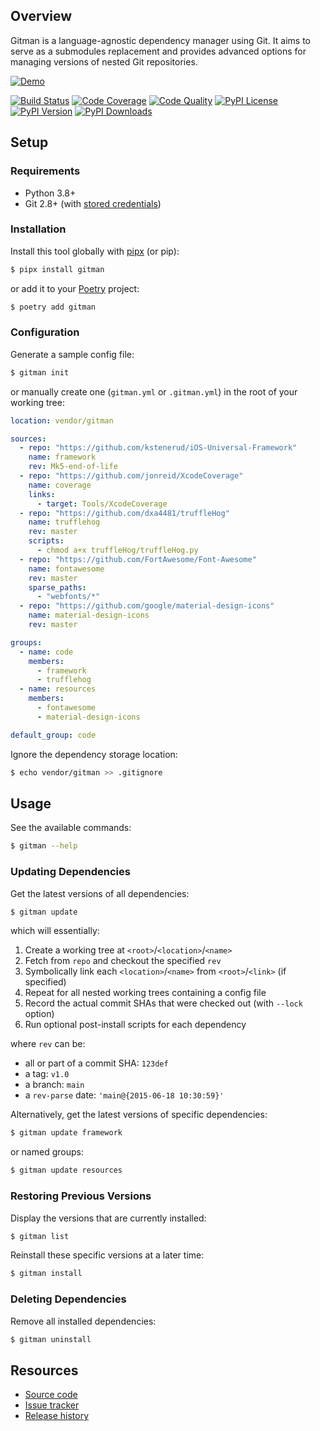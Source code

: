 ## Overview

Gitman is a language-agnostic dependency manager using Git. It aims to serve as a submodules replacement and provides advanced options for managing versions of nested Git repositories.

[![Demo](https://raw.githubusercontent.com/jacebrowning/gitman/main/docs/demo.gif)](https://asciinema.org/a/3DLos4HIU84P0AfFlZMYcgPus)

[![Build Status](https://img.shields.io/github/actions/workflow/status/jacebrowning/gitman/main.yml?branch=main)](https://github.com/jacebrowning/gitman/actions)
[![Code Coverage](https://img.shields.io/codecov/c/gh/jacebrowning/gitman)](https://codecov.io/gh/jacebrowning/gitman)
[![Code Quality](https://img.shields.io/scrutinizer/g/jacebrowning/gitman.svg?label=quiality)](https://scrutinizer-ci.com/g/jacebrowning/gitman/?branch=main)
[![PyPI License](https://img.shields.io/pypi/l/gitman.svg)](https://pypi.org/project/gitman)
[![PyPI Version](https://img.shields.io/pypi/v/gitman.svg?label=version)](https://pypi.org/project/gitman)
[![PyPI Downloads](https://img.shields.io/pypi/dm/gitman.svg?color=orange)](https://pypistats.org/packages/gitman)

## Setup

### Requirements

- Python 3.8+
- Git 2.8+ (with [stored credentials](http://gitman.readthedocs.io/en/latest/setup/git/))

### Installation

Install this tool globally with [pipx](https://pipxproject.github.io/pipx/) (or pip):

```sh
$ pipx install gitman
```
or add it to your [Poetry](https://python-poetry.org/docs/) project:

```sh
$ poetry add gitman
```

### Configuration

Generate a sample config file:

```sh
$ gitman init
```

or manually create one (`gitman.yml` or `.gitman.yml`) in the root of your working tree:

```yaml
location: vendor/gitman

sources:
  - repo: "https://github.com/kstenerud/iOS-Universal-Framework"
    name: framework
    rev: Mk5-end-of-life
  - repo: "https://github.com/jonreid/XcodeCoverage"
    name: coverage
    links:
      - target: Tools/XcodeCoverage
  - repo: "https://github.com/dxa4481/truffleHog"
    name: trufflehog
    rev: master
    scripts:
      - chmod a+x truffleHog/truffleHog.py
  - repo: "https://github.com/FortAwesome/Font-Awesome"
    name: fontawesome
    rev: master
    sparse_paths:
      - "webfonts/*"
  - repo: "https://github.com/google/material-design-icons"
    name: material-design-icons
    rev: master

groups:
  - name: code
    members:
      - framework
      - trufflehog
  - name: resources
    members:
      - fontawesome
      - material-design-icons

default_group: code
```

Ignore the dependency storage location:

```sh
$ echo vendor/gitman >> .gitignore
```

## Usage

See the available commands:

```sh
$ gitman --help
```

### Updating Dependencies

Get the latest versions of all dependencies:

```sh
$ gitman update
```

which will essentially:

1. Create a working tree at `<root>`/`<location>`/`<name>`
2. Fetch from `repo` and checkout the specified `rev`
3. Symbolically link each `<location>`/`<name>` from `<root>`/`<link>` (if specified)
4. Repeat for all nested working trees containing a config file
5. Record the actual commit SHAs that were checked out (with `--lock` option)
6. Run optional post-install scripts for each dependency

where `rev` can be:

- all or part of a commit SHA: `123def`
- a tag: `v1.0`
- a branch: `main`
- a `rev-parse` date: `'main@{2015-06-18 10:30:59}'`

Alternatively, get the latest versions of specific dependencies:

```sh
$ gitman update framework
```

or named groups:

```sh
$ gitman update resources
```

### Restoring Previous Versions

Display the versions that are currently installed:

```sh
$ gitman list
```

Reinstall these specific versions at a later time:

```sh
$ gitman install
```

### Deleting Dependencies

Remove all installed dependencies:

```sh
$ gitman uninstall
```

## Resources

- [Source code](https://github.com/jacebrowning/gitman)
- [Issue tracker](https://github.com/jacebrowning/gitman/issues)
- [Release history](https://github.com/jacebrowning/gitman/blob/main/CHANGELOG.md)
